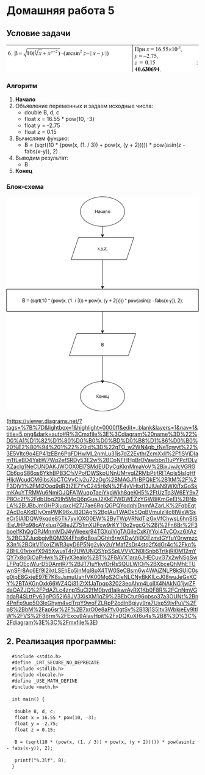 # Домашняя работа 5
## Условие задачи
![Блок-схема алгоритма](2025-10-07_23-23-57.png)
### Алгоритм
1. **Начало**
2. Объявление переменных и задаем исходные числа:
   - double B, d, c
   - float x = 16.55 * pow(10, -3)
   - float y = -2.75
   - float z = 0.15
3. Bычисляем фунцию:
   - B = (sqrt(10 * (pow(x, (1. / 3)) + pow(x, (y + 2))))) * pow(asin(z - fabs(x-y)), 2)
4. Выводим результат:
   - В
5. **Конец**
### Блок-схема
![Блок-схема алгоритма](5.png)

(https://viewer.diagrams.net/?tags=%7B%7D&lightbox=1&highlight=0000ff&edit=_blank&layers=1&nav=1&title=5.png&dark=auto#R%3Cmxfile%3E%3Cdiagram%20name%3D%22%D0%A1%D1%82%D1%80%D0%B0%D0%BD%D0%B8%D1%86%D0%B0%20%E2%80%94%201%22%20id%3D%22gTO_w2WN4gb_tNeTqwyt%22%3E5Vltc9o4EP41zEBn6PgFDHwML2nmLu31js7dZ2EvthrZcmXxll%2FflSVjDIamTtLeBD4YabW7Wq2efSRDy53E2w%2BCpNFHHgBrOVawbbnTluPYPcfDLyXZaclg1NeCUNDAKJWCOX0EI7SMdEUDyCqKknMmaVoV%2BjxJwJcVGRGCb6pqS86qs6YkhBPB3CfsVPofDWSkpUNnUMrvgIZRMbPtjfRITApls5IsIgHfHIjcWcudCM6lbsXbCTCVvCIv2u72zOg%2BMAGJfIrBPQkE%2B1tM%2F%2F3DjV1%2FMl2Ooq9dR3tZE7YyC245HkN%2F4yVHtxi13JlUeN9WKtTxGoSkmKAuYTRMWu6NmiOJQFA1WuqpTaeiYkpWkh8qeKH5%2FtUzTq3W6EY9x7P8Oc2f%2FdbUbg29Ih5MpQ6pGuaJ2KkE7WDWEZzYGW8iKmGeEl%2BNbLA%2BUBbJmGHP3luqxcH27J7ae6RgiQGPQYodqhiDnmfAZarLK%2FqbEqt2AcDoAKdDIyOmPMK96xJB2DAg%2BglAuTWAOk5QgBVmulzIiIc8IWxWSseCr5IA1DQW9kqde85Tk7yvIOXO0EW%2ByTWpVRNdTizGxVfChwsL6hnSISIEeUHPq98oAYxIuq7G8eJZ751mXUFcw9rKYT0o2vgcG%2Bj%2Fn6Br%2F3boelfKhQgOPJMnmMDJ4yWeexr94TGXqiYigTAGjIeCxKiYYoi4TyCOxz6XAz%2BC3ZJuobgjvBQM3X4Fhs6gBoaDGhh6rwXDwVtj0OEzmdGYfuY0rwmzcX3n%2BOjrV11oxjZWR3uyD6P5Ng2vky2uYMafZsDr4stq2fXdGr4c%2Fkq%2BHL01vixefX945XwusT4r7UWUNQSYpSSpLVVVCN0liSnb6TrtkjRl0M12mYQY7x8oGjOaPHwk%2FjyX3ealo%2BT%2F8AVX1ara6JHECuvG7x2wNSgSwLFPgOEcjWurD5DAmtR7%2BJT7tuYkyfDrRsSQULWIOj%2BXbceQhMhETUwnSFr8Ac6Ef9l2iktLSEhEo5lnMqI8pX4TW0SeCBsm6w4WAjZNLP8kSUIC0sg0ipE8GxjeE97E7K8sJsmuUahfVK00MgS2CleNLCNyBkKILcJ08wuJeGxKCY%2BTAKGnOxk66WZ4Qi31iZtXfJaTpqp32023eoAhm4LoIlX4NAkNG1jvrZFdaOAZJQ%2FPdAZLc4znp15uCl2fM0byd1alkwrAyRX1Kb0F8R%2FCnNmVGhdaR4SLttPv63gPG52j68JV3XisXM1qZ9%2BEbCtut96pbso37a3OUNt%2Bn4PnFp9up5O3leGhym4vdTrqY9woFZLRpP2odlnBgiyy9ra7Uxp59jvPuV%2Fp8%2BbM%2Fap6sr%2F%2B7xrO0e8aPfv0gtSv%2B13j1S5Itv3WbkjeEy9ItlW%2FVS%2F86rm%2FExcu9AIavHpit%2FxDQKuXf6u4s%2B8%3D%3C%2Fdiagram%3E%3C%2Fmxfile%3E)

## 2. Реализация программы:

      #include <stdio.h>
      #define _CRT_SECURE_NO_DEPRECATE
      #include <stdlib.h>
      #include <locale.h>
      #define _USE_MATH_DEFINE
      #include <math.h>
   
      int main() {
   
	   double B, d, c;
	   float x = 16.55 * pow(10, -3);
	   float y = -2.75;
	   float z = 0.15;
   
	   B = (sqrt(10 * (pow(x, (1. / 3)) + pow(x, (y + 2))))) * pow(asin(z - fabs(x-y)), 2);
	
	   printf("%.3lf", B);
      }
